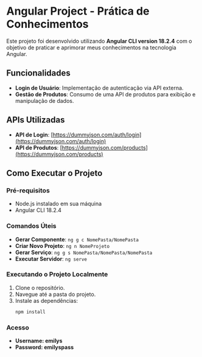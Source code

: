 # Angular Project - Prática de Conhecimentos

Este projeto foi desenvolvido utilizando **Angular CLI version 18.2.4** com o objetivo de praticar e aprimorar meus conhecimentos na tecnologia Angular.

## Funcionalidades

- **Login de Usuário**: Implementação de autenticação via API externa.
- **Gestão de Produtos**: Consumo de uma API de produtos para exibição e manipulação de dados.

## APIs Utilizadas

- **API de Login**: [https://dummyjson.com/auth/login](https://dummyjson.com/auth/login)
- **API de Produtos**: [https://dummyjson.com/products](https://dummyjson.com/products)

## Como Executar o Projeto

### Pré-requisitos

- Node.js instalado em sua máquina
- Angular CLI 18.2.4

### Comandos Úteis

- **Gerar Componente**: `ng g c NomePasta/NomePasta`
- **Criar Novo Projeto**: `ng n NomeProjeto`
- **Gerar Serviço**: `ng g s NomePasta/NomePasta/NomePasta`
- **Executar Servidor**: `ng serve`

### Executando o Projeto Localmente

1. Clone o repositório.
2. Navegue até a pasta do projeto.
3. Instale as dependências:  
   ```bash
   npm install

### Acesso

- **Username: emilys**
- **Password: emilyspass**
